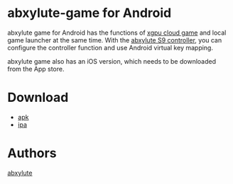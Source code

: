 # abxylute-game for Android

abxylute game for Android has the functions of [xgpu cloud game](https://www.xbox.com/en-us/play) and local game launcher at the same time. 
With the [abxylute S9 controller](https://www.kickstarter.com/projects/abxylute/abxylute-s9-mobile-controller-snap-stretch-and-play), you can configure the controller function and use Android virtual key mapping.

abxylute game also has an iOS version, which needs to be downloaded from the App store.

# Download
- [apk](https://github.com/abxylute-host/abxylute-game/releases/tag/v1.2)
- [ipa](https://github.com/abxylute-host/abxylute-game/releases/tag/v1.2i)

# Authors
[abxylute](https://abxylute.com/)
